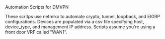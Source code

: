 Automation Scripts for DMVPN

These scritps use netmiko to automate crypto, tunnel, loopback, and EIGRP configurations. Devices are populated via a csv file specifying host, device_type, and management IP address. Scripts assume you're using a front door VRF called "WAN1".